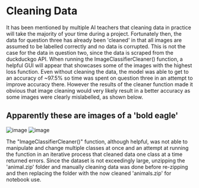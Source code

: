 # Cleaning Data

It has been mentioned by multiple AI teachers that cleaning data in practice will take the majority of your time during a project. Fortunately then, 
the data for question three has already been 'cleaned' in that all images are assumed to be labelled correctly and no data is corrupted. This is not the case
for the data in question two, since the data is scraped from the duckduckgo API. When running the ImageClassifierCleaner() function, a helpful GUI will appear that
showcases some of the images with the highest loss function. Even without cleaning the data, the model was able to get to an accuracy of ~97.5% so time was spent on
question three in an attempt to improve accuracy there. However the results of the cleaner function made it obvious that image cleaning would very likely result in
a better accuracy as some images were clearly mislabelled, as shown below. 

## Apparently these are images of a 'bold eagle'
![image](https://github.com/NickMullen426/NickMullen426.github.io/assets/89974256/1d9b70ea-ba1c-42a8-b2d9-fcdcb2b1e19f)
![image](https://github.com/NickMullen426/NickMullen426.github.io/assets/89974256/fe1ceb38-a3e3-4e13-b62b-e4aa8c0ad991)


The "ImageClassifierCleaner()" function, although helpful, was not able to manipulate and change multiple classes at once and an attempt at running the function in 
an iterative process that cleaned data one class at a time returned errors. Since the dataset is not exceedingly large, unzipping the 'animal.zip' folder and 
manually cleaning data was done before re-zipping and then replacing the folder with the now cleaned 'animals.zip' for notebook use. 
